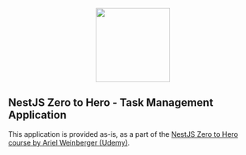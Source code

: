 <p align="center">
  <img src="https://docs.nestjs.com/assets/logo-small.svg" width="150px" height="150px"/>
</p>

## NestJS Zero to Hero - Task Management Application

This application is provided as-is, as a part of the [NestJS Zero to Hero course by Ariel Weinberger (Udemy)](https://codingly.cc/32wqFL3).
